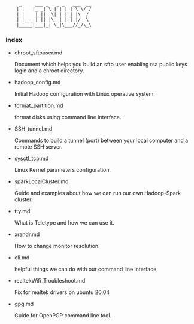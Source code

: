 
         _     ___ _   _ _   ___  __
        | |   |_ _| \ | | | | \ \/ /
        | |    | ||  \| | | | |\  /
        | |___ | || |\  | |_| |/  \
        |_____|___|_| \_|\___//_/\_\


### Index

- chroot_sftpuser.md

    Document which helps you build an sftp user enabling rsa public keys login and a chroot directory.

- hadoop_config.md

    Initial Hadoop configuration with Linux operative system.

- format_partition.md

    format disks using command line interface.

- SSH_tunnel.md

    Commands to build a tunnel (port) between your local computer and a remote SSH server.

- sysctl_tcp.md

    Linux Kernel parameters configuration.

- sparkLocalCluster.md

    Guide and examples about how we can run our own Hadoop-Spark cluster.

- tty.md

    What is Teletype and how we can use it.

- xrandr.md

    How to change monitor resolution.

- cli.md

    helpful things we can do with our command line interface.

- realtekWifi_Troubleshoot.md

    Fix for realtek drivers on ubuntu 20.04

- gpg.md

    Guide for OpenPGP command line tool.
